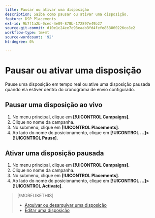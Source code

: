 ```yaml
---
title: Pausar ou ativar uma disposição
description: Saiba como pausar ou ativar uma disposição.
feature: DSP Placements
exl-id: 9b7f1a2b-0ced-4e09-870b-172897e49b27
source-git-commit: d10e1c24ee7c93eaab3fd4fefe853860226cc8e2
workflow-type: tm+mt
source-wordcount: '92'
ht-degree: 0%

---
```


# Pausar ou ativar uma disposição

Pause uma disposição em tempo real ou ative uma disposição pausada quando ela estiver dentro do cronograma de envio configurado.

## Pausar uma disposição ao vivo

1. No menu principal, clique em **[!UICONTROL Campaigns]**.
1. Clique no nome da campanha.
1. No submenu, clique em **[!UICONTROL Placements]**.
1. Ao lado do nome do posicionamento, clique em **[!UICONTROL ...]>[!UICONTROL Pause]**.

## Ativar uma disposição pausada

1. No menu principal, clique em **[!UICONTROL Campaigns]**.
1. Clique no nome da campanha.
1. No submenu, clique em **[!UICONTROL Placements]**.
1. Ao lado do nome do posicionamento, clique em **[!UICONTROL ...]>[!UICONTROL Activate]**.

>[!MORELIKETHIS]
>
>* [Arquivar ou desarquivar uma disposição](placement-archive-unarchive.md)
>* [Editar uma disposição](placement-edit.md)

